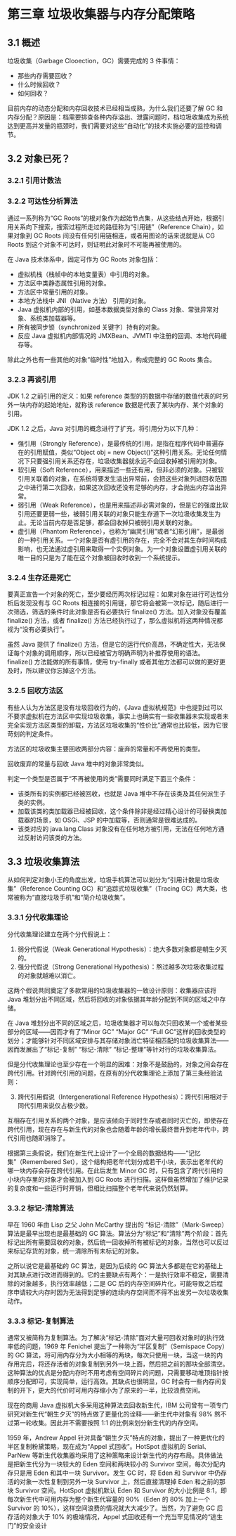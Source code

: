 # 第三章 垃圾收集器与内存分配策略

## 3.1 概述

垃圾收集（Garbage Clooection，GC）需要完成的 3 件事情：

- 那些内存需要回收？
- 什么时候回收？
- 如何回收？

目前内存的动态分配和内存回收技术已经相当成熟，为什么我们还要了解 GC 和内存分配？原因是：档需要排查各种内存溢出、泄露问题时，档垃圾收集成为系统达到更高并发量的瓶颈时，我们需要对这些“自动化”的技术实施必要的监控和调节。



## 3.2 对象已死？

### 3.2.1 引用计数法

### 3.2.2 可达性分析算法

通过一系列称为“GC Roots”的根对象作为起始节点集，从这些结点开始，根据引用关系向下搜索，搜索过程所走过的路径称为“引用链”（Reference Chain），如果对象到 GC Roots 间没有任何引用链相连，或者用图论的话来说就是从 CG Roots 到这个对象不可达时，则证明此对象时不可能再被使用的。

在 Java 技术体系中，固定可作为 GC Roots 对象包括：

- 虚拟机栈（栈帧中的本地变量表）中引用的对象。
- 方法区中类静态属性引用的对象。
- 方法区中常量引用的对象。
- 本地方法栈中 JNI（Native 方法） 引用的对象。
- Java 虚拟机内部的引用，如基本数据类型对象的 Class 对象、常驻异常对象、系统类加载器等。
- 所有被同步锁（synchronized 关键字）持有的对象。
- 反应 Java 虚拟机内部情况的 JMXBean、JVMTI 中注册的回调、本地代码缓存等。

除此之外也有一些其他的对象“临时性”地加入，构成完整的 GC Roots 集合。

### 3.2.3 再谈引用

JDK 1.2 之前引用的定义：如果 reference 类型的的数据中存储的数值代表的时另外一块内存的起始地址，就称该 reference 数据是代表了某块内存、某个对象的引用。

JDK 1.2 之后，Java 对引用的概念进行了扩充，将引用分为以下几种：

- 强引用（Strongly Reference），是最传统的引用，是指在程序代码中普遍存在的引用赋值，类似“Object obj = new Object()”这种引用关系。无论任何情况下只要强引用关系还存在，垃圾收集器就永远不会回收掉被引用的对象。
- 软引用（Soft Reference），用来描述一些还有用，但非必须的对象。只被软引用关联着的对象，在系统将要发生溢出异常前，会把这些对象列进回收范围之中进行第二次回收，如果这次回收还没有足够的内存，才会抛出内存溢出异常。
- 弱引用（Weak Reference），也是用来描述非必需对象的，但是它的强度比软引用还要更弱一些，被弱引用关联的对象只能生存道下一次垃圾收集发生为止。无论当前内存是否足够，都会回收掉只被弱引用关联的对象。
- 虚引用（Phantom Reference），也称为“幽灵引用”或者“幻影引用”，是最弱的一种引用关系。一个对象是否有虚引用的存在，完全不会对其生存时间构成影响，也无法通过虚引用来取得一个实例对象。为一个对象设置虚引用关联的唯一目的只是为了能在这个对象被回收时收到一个系统提示。

### 3.2.4 生存还是死亡

要真正宣告一个对象的死亡，至少要经历两次标记过程：如果对象在进行可达性分析后发现没有与 GC Roots 相连接的引用链，那它将会被第一次标记，随后进行一次筛选，筛选的条件时此对象是否有必要执行 finalize() 方法。加入对象没有覆盖 finalize() 方法，或者 finalize() 方法已经执行过了，那么虚拟机将这两种情况都视为“没有必要执行”。

虽然 Java 提供了 finalize() 方法，但是它的运行代价高昂，不确定性大，无法保证每个对象的调用顺序，所以已经被官方明确声明为补推荐使用的语法。finalize() 方法能做的所有事情，使用 try-finally 或者其他方法都可以做的更好更及时，所以建议你忘掉这个方法。

### 3.2.5 回收方法区

有些人认为方法区是没有垃圾回收行为的，《Java 虚拟机规范》中也提到过可以不要求虚拟机在方法区中实现垃圾收集，事实上也确实有一些收集器未实现或者未完全实现方法区类型的卸载，方法区垃圾收集的“性价比”通常也比较低，因为它很苛刻的判定条件。

方法区的垃圾收集主要回收两部分内容：废弃的常量和不再使用的类型。

回收废弃的常量与回收 Java 堆中的对象非常类似。

判定一个类型是否属于“不再被使用的类”需要同时满足下面三个条件：

- 该类所有的实例都已经被回收，也就是 Java 堆中不存在该类及其任何派生子类的实例。
- 加载该类的类加载器已经被回收，这个条件除非是经过精心设计的可替换类加载器的场景，如 OSGi、JSP 的中加载等，否则通常是很难达成的。
- 该类对应的 java.lang.Class 对象没有在任何地方被引用，无法在任何地方通过反射访问该类的方法。

## 3.3 垃圾收集算法

从如何判定对象小王的角度出发，垃圾手机算法可以划分为“引用计数是垃圾收集”（Reference Counting GC）和“追踪式垃圾收集”（Tracing GC）两大类，也常被称为“直接垃圾手机”和“简介垃圾收集”。

### 3.3.1 分代收集理论

分代收集理论建立在两个分代假说上：

1. 弱分代假说（Weak Generational Hypothesis）：绝大多数对象都是朝生夕灭的。
2. 强分代假说（Strong Generational Hypothesis）：熬过越多次垃圾收集过程的对象就越难以消亡。

这两个假说共同奠定了多款常用的垃圾收集器的一致设计原则：收集器应该将 Java 堆划分出不同区域，然后将回收的对象依据其年龄分配到不同的区域之中存储。

在 Java 堆划分出不同的区域之后，垃圾收集器才可以每次只回收某一个或者某些部分的区域——因而才有了“Minor GC” “Major GC” “Full GC”这样的回收类型的划分；才能够针对不同区域安排与其存储对象消亡特征相匹配的垃圾收集算法——因而发展出了“标记-复制” “标记-清除” “标记-整理”等针对行的垃圾收集算法。

但是分代收集理论也至少存在一个明显的困难：对象不是鼓励的，对象之间会存在跨代引用。针对跨代引用的问题，在原有的分代收集理论上添加了第三条经验法则：

3. 跨代引用假说（Intergenerational Reference Hypothesis）：跨代引用相对于同代引用来说仅占极少数。

互相存在引用关系的两个对象，是应该倾向于同时生存或者同时灭亡的，即使存在跨代引用，现在存在与新生代的对象也会随着年龄的增长最终晋升到老年代中，跨代引用也随即消除了。

根据第三条假说，我们在新生代上设计了一个全局的数据结构——“记忆集”（Remembered Set），这个结构把老年代划分成若干小块，表示出老年代的哪一块内存会存在跨代引用。在此后发生 Minor GC 时，只有包含了跨代引用的小块内存里的对象才会被加入到 GC Roots 进行扫描。这样做虽然增加了维护记录的复杂度和一些运行时开销，但相比扫描整个老年代来说仍然划算。

### 3.3.2 标记-清除算法

早在 1960 年由 Lisp 之父 John McCarthy 提出的 “标记-清除”（Mark-Sweep）算法是最早出现也是最基础的 GC 算法。算法分为“标记”和“清除”两个阶段：首先标记出所有需要回收的对象，然后统一回收掉所有被标记的对象，当然也可以反过来标记存货的对象，统一清除所有未标记的对象。

之所以说它是最基础的 GC 算法，是因为后续的 GC 算法大多都是在它的基础上对其缺点进行改进而得到的。它的主要缺点有两个：一是执行效率不稳定，需要清除的对象越多，执行效率越低；二是 GC 后的内存空间碎片化，可能导致之后程序申请较大内存时因为无法得到足够的连续内存空间而不得不出发另一次垃圾收集动作。

### 3.3.3 标记-复制算法

通常又被简称为复制算法。为了解决“标记-清除”面对大量可回收对象时的执行效率低的问题，1969 年 Fenichel 提出了一种称为“半区复制”（Semispace Copy）的 GC 算法，将可用内存分为大小相等的两块，每次只使用一块，当这一块的内存用完后，将还存活者的对象复制到另外一块上面，然后把之前的那块全部清空。这种算法的优点是分配内存时不用考虑有空间碎片的问题，只需要移动堆顶指针按顺序分配即可，实现简单，运行高效。其缺点也很明显，GC 时会有一些内存间复制的开下，更大的代价时可用内存缩小为了原来的一半，比较浪费空间。

现在的商用 Java 虚拟机大多采用这种算法去回收新生代，IBM 公司曾有一项专门研究对新生代“朝生夕灭”的特点做了更量化的诠释——新生代中对象有 98% 熬不过第一轮收集。因此并不需要按照 1:1 的比例来划分新生代的内存空间。

1959 年，Andrew Appel 针对具备“朝生夕灭”特点的对象，提出了一种更优化的半区复制粉黛策略，现在成为“Appel 式回收”。HotSpot 虚拟机的 Serial、ParNew 等新生代收集器均采用了这种策略来设计新生代的内存布局。具体做法是把新生代分为一块较大的 Eden 空间和两块较小的 Survivor 空间，每次分配内存只是用 Eden 和其中一块 Survivor。发生 GC 时，将 Eden 和 Survivor 中仍存活的对象一次性复制到另外一块 Survivor 上，然后直接清理掉 Eden 和之前的那块 Survivor 空间。HotSpot 虚拟机默认 Eden 和 Survivor 的大小比例是 8:1，即每次新生代中可用内存为整个新生代容量的 90%（Eden 的 80% 加上一个 Survivor 的 10%），这样空间浪费的情况就大大减少了。当然，为了避免 GC 后存活的对象大于 10% 的极端情况，Appel 式回收还有一个充当罕见情况的“逃生门”的安全设计